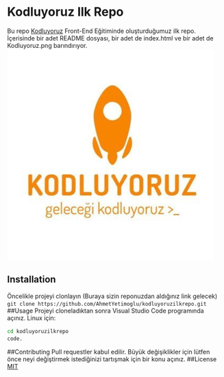 # Kodluyoruz Ilk Repo
Bu repo [Kodluyoruz](https://www.kodluyoruz.org/) Front-End Eğitiminde oluşturduğumuz ilk repo. İçerisinde bir adet README dosyası, bir adet de index.html ve bir adet de Kodluyoruz.png barındırıyor.
![Kodluyoruz Logo](Kodluyoruz.png)
## Installation
Öncelikle projeyi clonlayın (Buraya sizin reponuzdan aldığınız link gelecek)
`git clone https://github.com/AhmetYetimoglu/kodluyoruzilkrepo.git`
##Usage
Projeyi cloneladıktan sonra Visual Studio Code programında açınız.
Linux için:
```bash
cd kodluyoruzilkrepo
code.
```
##Contributing
Pull requestler kabul edilir.  Büyük değişiklikler için lütfen önce neyi değiştirmek istediğinizi tartışmak için bir konu açınız.
##License
[MIT](https://github.com/AhmetYetimoglu/kodluyoruzilkrepo/blob/main/LICENSE)